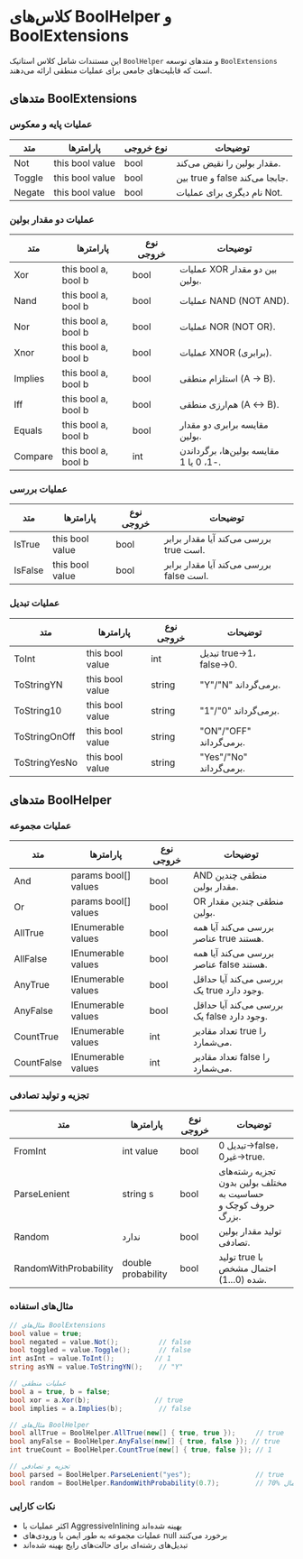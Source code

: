 # کلاس‌های BoolHelper و BoolExtensions

این مستندات شامل کلاس استاتیک `BoolHelper` و متدهای توسعه `BoolExtensions` است که قابلیت‌های جامعی برای عملیات منطقی ارائه می‌دهند.

## متدهای BoolExtensions

### عملیات پایه و معکوس

| متد | پارامترها | نوع خروجی | توضیحات |
|-----|-----------|------------|----------|
| Not | this bool value | bool | مقدار بولین را نقیض می‌کند. |
| Toggle | this bool value | bool | بین true و false جابجا می‌کند. |
| Negate | this bool value | bool | نام دیگری برای عملیات Not. |

### عملیات دو مقدار بولین

| متد | پارامترها | نوع خروجی | توضیحات |
|-----|-----------|------------|----------|
| Xor | this bool a, bool b | bool | عملیات XOR بین دو مقدار بولین. |
| Nand | this bool a, bool b | bool | عملیات NAND (NOT AND). |
| Nor | this bool a, bool b | bool | عملیات NOR (NOT OR). |
| Xnor | this bool a, bool b | bool | عملیات XNOR (برابری). |
| Implies | this bool a, bool b | bool | استلزام منطقی (A → B). |
| Iff | this bool a, bool b | bool | هم‌ارزی منطقی (A ↔ B). |
| Equals | this bool a, bool b | bool | مقایسه برابری دو مقدار بولین. |
| Compare | this bool a, bool b | int | مقایسه بولین‌ها، برگرداندن -1، 0 یا 1. |

### عملیات بررسی

| متد | پارامترها | نوع خروجی | توضیحات |
|-----|-----------|------------|----------|
| IsTrue | this bool value | bool | بررسی می‌کند آیا مقدار برابر true است. |
| IsFalse | this bool value | bool | بررسی می‌کند آیا مقدار برابر false است. |

### عملیات تبدیل

| متد | پارامترها | نوع خروجی | توضیحات |
|-----|-----------|------------|----------|
| ToInt | this bool value | int | تبدیل true→1، false→0. |
| ToStringYN | this bool value | string | "Y"/"N" برمی‌گرداند. |
| ToString10 | this bool value | string | "1"/"0" برمی‌گرداند. |
| ToStringOnOff | this bool value | string | "ON"/"OFF" برمی‌گرداند. |
| ToStringYesNo | this bool value | string | "Yes"/"No" برمی‌گرداند. |

## متدهای BoolHelper

### عملیات مجموعه

| متد | پارامترها | نوع خروجی | توضیحات |
|-----|-----------|------------|----------|
| And | params bool[] values | bool | AND منطقی چندین مقدار بولین. |
| Or | params bool[] values | bool | OR منطقی چندین مقدار بولین. |
| AllTrue | IEnumerable<bool> values | bool | بررسی می‌کند آیا همه عناصر true هستند. |
| AllFalse | IEnumerable<bool> values | bool | بررسی می‌کند آیا همه عناصر false هستند. |
| AnyTrue | IEnumerable<bool> values | bool | بررسی می‌کند آیا حداقل یک true وجود دارد. |
| AnyFalse | IEnumerable<bool> values | bool | بررسی می‌کند آیا حداقل یک false وجود دارد. |
| CountTrue | IEnumerable<bool> values | int | تعداد مقادیر true را می‌شمارد. |
| CountFalse | IEnumerable<bool> values | int | تعداد مقادیر false را می‌شمارد. |

### تجزیه و تولید تصادفی

| متد | پارامترها | نوع خروجی | توضیحات |
|-----|-----------|------------|----------|
| FromInt | int value | bool | تبدیل 0→false، غیر0→true. |
| ParseLenient | string s | bool | تجزیه رشته‌های مختلف بولین بدون حساسیت به حروف کوچک و بزرگ. |
| Random | ندارد | bool | تولید مقدار بولین تصادفی. |
| RandomWithProbability | double probability | bool | تولید true با احتمال مشخص شده (0...1). |

### مثال‌های استفاده

```csharp
// مثال‌های BoolExtensions
bool value = true;
bool negated = value.Not();          // false
bool toggled = value.Toggle();       // false
int asInt = value.ToInt();          // 1
string asYN = value.ToStringYN();    // "Y"

// عملیات منطقی
bool a = true, b = false;
bool xor = a.Xor(b);                // true
bool implies = a.Implies(b);         // false

// مثال‌های BoolHelper
bool allTrue = BoolHelper.AllTrue(new[] { true, true });     // true
bool anyFalse = BoolHelper.AnyFalse(new[] { true, false }); // true
int trueCount = BoolHelper.CountTrue(new[] { true, false }); // 1

// تجزیه و تصادفی
bool parsed = BoolHelper.ParseLenient("yes");                // true
bool random = BoolHelper.RandomWithProbability(0.7);         // 70% احتمال true
```

### نکات کارایی

- اکثر عملیات با AggressiveInlining بهینه شده‌اند
- عملیات مجموعه به طور ایمن با ورودی‌های null برخورد می‌کنند
- تبدیل‌های رشته‌ای برای حالت‌های رایج بهینه شده‌اند